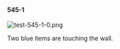 #### 545-1
![test-545-1-0.png](https://github.com/lil-lab/nlvr/raw/master/nlvr/test/images/1/test-545-1-0.png "test-545-1-0.png")

Two blue items are touching the wall.